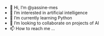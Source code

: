 - 👋 Hi, I’m @yassine-mes
- 👀 I’m interested in artificial intelligence
- 🌱 I’m currently learning Python
- 💞️ I’m looking to collaborate on projects of AI
- 📫 How to reach me ...

<!---
yassine-mes/yassine-mes is a ✨ special ✨ repository because its `README.md` (this file) appears on your GitHub profile.
You can click the Preview link to take a look at your changes.
--->
